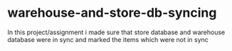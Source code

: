 # warehouse-and-store-db-syncing
In this project/assignment i made sure that store database and warehouse database were in sync and marked the items which were not in sync 
